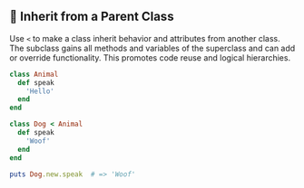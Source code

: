 ## 🌳 Inherit from a Parent Class

Use `<` to make a class inherit behavior and attributes from another class. The subclass gains all methods and variables of the superclass and can add or override functionality. This promotes code reuse and logical hierarchies.

```ruby
class Animal
  def speak
    'Hello'
  end
end

class Dog < Animal
  def speak
    'Woof'
  end
end

puts Dog.new.speak  # => 'Woof'
```